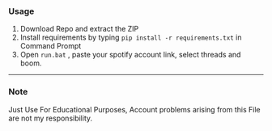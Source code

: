 ### Usage

1. Download Repo and extract the ZIP 
2. Install requirements by typing `pip install -r requirements.txt` in Command Prompt
3. Open `run.bat` , paste your spotify account link, select threads and boom.

--------------------------------------
### Note
Just Use For Educational Purposes, Account problems arising from this File are not my responsibility.
